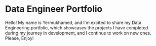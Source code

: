 # Data Engineer Portfolio
Hello! My name is Yermukhamed, and I'm excited to share my Data Engineering portfolio, which showcases the projects I have completed during my journey in development, and I continue to work on new ones.
Please, Enjoy!
